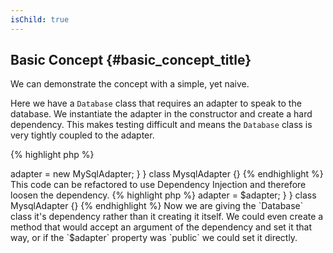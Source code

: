 ```yaml
---
isChild: true
---
```


## Basic Concept {#basic_concept_title}

We can demonstrate the concept with a simple, yet naive.

Here we have a `Database` class that requires an adapter to speak to the database. We instantiate the 
adapter in the constructor and create a hard dependency. This makes testing difficult and means the `Database` class is 
very tightly coupled to the adapter.

{% highlight php %}
<?php
namespace Database;

class Database
{
    protected $adapter;

    public function __construct()
    {
        $this->adapter = new MySqlAdapter;
    }
}

class MysqlAdapter {}
{% endhighlight %}

This code can be refactored to use Dependency Injection and therefore loosen the dependency.

{% highlight php %}
<?php
namespace Database;

class Database
{
    protected $adapter;

    public function __construct(MySqlAdapter $adapter)
    {
        $this->adapter = $adapter;
    }
}

class MysqlAdapter {}
{% endhighlight %}

Now we are giving the `Database` class it's dependency rather than it creating it itself. We could even create a method 
that would accept an argument of the dependency and set it that way, or if the `$adapter` property was `public` we could 
set it directly.
